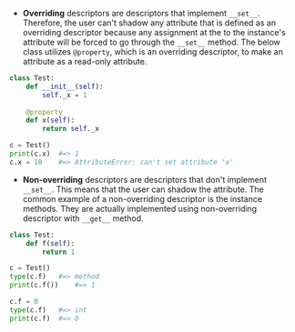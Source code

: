 - **Overriding** descriptors are descriptors that implement `__set__`. Therefore, the user can't shadow any attribute that is defined as an overriding descriptor because any assignment at the to the instance's attribute will be forced to go through the `__set__` method. The below class utilizes `@property`, which is an overriding descriptor, to make an attribute as a read-only attribute.

```python
class Test:
    def __init__(self):
        self._x = 1
    
    @property
    def x(self):
        return self._x

c = Test()
print(c.x)	#=> 1
c.x = 10	#=> AttributeError: can't set attribute 'x'
```
- **Non-overriding** descriptors are descriptors that don't implement `__set__`. This means that the user can shadow the attribute. The common example of a non-overriding descriptor is the instance methods. They are actually implemented using non-overriding descriptor with `__get__` method.

```python
class Test:
    def f(self):
        return 1

c = Test()
type(c.f)	#=> method
print(c.f())	#=> 1

c.f = 0
type(c.f)	#=> int
print(c.f)	#=> 0
```
